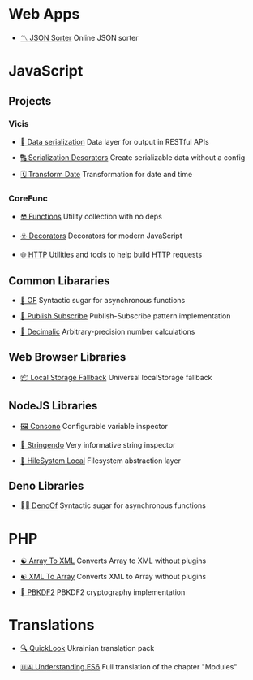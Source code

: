 # Web Apps

- [〽️ JSON Sorter](https://r37r0m0d3l.github.io/json_sort/)
  Online JSON sorter

# JavaScript

## Projects

### Vicis

- [🧮 Data serialization](https://npmjs.com/package/vicis)
  Data layer for output in RESTful APIs

- [🔠 Serialization Desorators](https://npmjs.com/package/@vicis/decorators)
  Create serializable data without a config

- [🗓️ Transform Date](https://npmjs.com/package/@vicis/transform-date)
  Transformation for date and time

### CoreFunc

- [☢️ Functions](https://npmjs.com/package/@corefunc/corefunc)
  Utility collection with no deps

- [☣️ Decorators](https://npmjs.com/package/@corefunc/decorators)
  Decorators for modern JavaScript

- [🌐 HTTP](https://npmjs.com/package/@corefunc/http)
  Utilities and tools to help build HTTP requests

## Common Libararies

- [🍭 OF](https://npmjs.com/package/@r37r0m0d3l/of)
  Syntactic sugar for asynchronous functions

- [📩 Publish Subscribe](https://npmjs.com/package/@r37r0m0d3l/publish_subscribe)
  Publish-Subscribe pattern implementation

- [🔢 Decimalic](https://npmjs.com/package/decimalic)
  Arbitrary-precision number calculations

## Web Browser Libraries

- [📦 Local Storage Fallback](https://npmjs.com/package/fallback-local-storage)
  Universal localStorage fallback

## NodeJS Libraries

- [🖼️ Consono](https://npmjs.com/package/consono)
  Configurable variable inspector

- [🔣 Stringendo](https://npmjs.com/package/stringendo)
  Very informative string inspector

- [💽 HileSystem Local](https://npmjs.com/package/@hilesystem/local)
  Filesystem abstraction layer

## Deno Libraries

- [🍬🦕 DenoOf](https://github.com/r37r0m0d3l/denof)
  Syntactic sugar for asynchronous functions

# PHP

- [☯️ Array To XML](https://github.com/r37r0m0d3l/Array-to-XML-PHP)
  Converts Array to XML without plugins

- [☯️ XML To Array](https://github.com/r37r0m0d3l/XmlToArray)
  Converts XML to Array without plugins

- [🔐 PBKDF2](https://github.com/r37r0m0d3l/PBKDF2-implementation-PHP)
  PBKDF2 cryptography implementation

# Translations

- [🔍 QuickLook](https://github.com/r37r0m0d3l/QuickLook)
  Ukrainian translation pack

- [🇺🇦 Understanding ES6](https://github.com/LambdaBooks/understandinges6ua)
  Full translation of the chapter "Modules"
